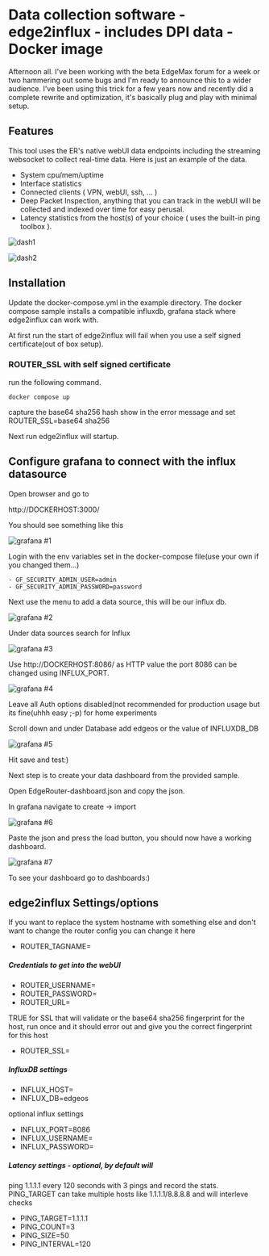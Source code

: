 # Data collection software - edge2influx - includes DPI data - Docker image

Afternoon all. I've been working with the beta EdgeMax forum for a week or two hammering out some bugs and I'm ready to announce this to a wider audience. I've been using this trick for a few years now and recently did a complete rewrite and optimization, it's basically plug and play with minimal setup.

## Features

This tool uses the ER's native webUI data endpoints including the  streaming websocket to collect real-time data. Here is just an example  of the data.

- System cpu/mem/uptime
- Interface statistics
- Connected clients ( VPN, webUI, ssh, ... )
- Deep Packet Inspection, anything that you can track in the webUI will be collected and indexed over time for easy perusal.
- Latency statistics from the host(s) of your choice ( uses the built-in ping toolbox ).

![dash1](examples/influx/dash1.png)

![dash2](examples/influx/dash2.png)

## Installation

Update the docker-compose.yml in the example directory.
The docker compose sample installs a compatible influxdb, grafana stack where edge2influx can work with.

At first run the start of edge2influx will fail when you use a self signed certificate(out of box setup). 

### ROUTER_SSL with self signed certificate

run the following command.

```
docker compose up
```

capture the base64 sha256 hash show in the error message and set ROUTER_SSL=base64 sha256

Next run edge2influx will startup.

## Configure grafana to connect with the influx datasource

Open browser and go to 

http://DOCKERHOST:3000/ 

You should see something like this

![grafana #1](examples/influx/grafana/grafana1.png)

Login with the env variables set in the docker-compose file(use your own if you changed them...)

```
- GF_SECURITY_ADMIN_USER=admin
- GF_SECURITY_ADMIN_PASSWORD=password
```

Next use the menu to add a data source, this will be our influx db.

![grafana #2](examples/influx/grafana/grafana2.png)

Under data sources search for Influx

![grafana #3](examples/influx/grafana/grafana3.png)

Use http://DOCKERHOST:8086/ as HTTP value the port 8086 can be changed using INFLUX_PORT.

![grafana #4](examples/influx/grafana/grafana4.png)

Leave all Auth options disabled(not recommended for production usage but its fine(uhhh easy ;-p) for home experiments

Scroll down and under Database add edgeos or the value of INFLUXDB_DB

![grafana #5](examples/influx/grafana/grafana5.png)

Hit save and test:)

Next step is to create your data dashboard from the provided sample.

Open EdgeRouter-dashboard.json and copy the json.

In grafana navigate to create -> import

![grafana #6](examples/influx/grafana/grafana6.png)



Paste the json and press the load button, you should now have a working dashboard.

![grafana #7](examples/influx/grafana/grafana7.png)

To see your dashboard go to dashboards:)

## edge2influx Settings/options 

If you want to replace the system hostname with something
else and don't want to change the router config you can
change it here
 - ROUTER_TAGNAME=

##### Credentials to get into the webUI 
- ROUTER_USERNAME=
- ROUTER_PASSWORD=
- ROUTER_URL=

TRUE for SSL that will validate or the base64 sha256
fingerprint for the host, run once and it should error
out and give you the correct fingerprint for this host

- ROUTER_SSL=

##### InfluxDB settings
- INFLUX_HOST=
- INFLUX_DB=edgeos

optional influx settings
- INFLUX_PORT=8086
- INFLUX_USERNAME=
- INFLUX_PASSWORD=


##### Latency settings - optional, by default will
ping 1.1.1.1 every 120 seconds with 3 pings and record the stats.
PING_TARGET can take multiple hosts like 1.1.1.1/8.8.8.8  and will interleve checks

- PING_TARGET=1.1.1.1
- PING_COUNT=3
- PING_SIZE=50
- PING_INTERVAL=120

